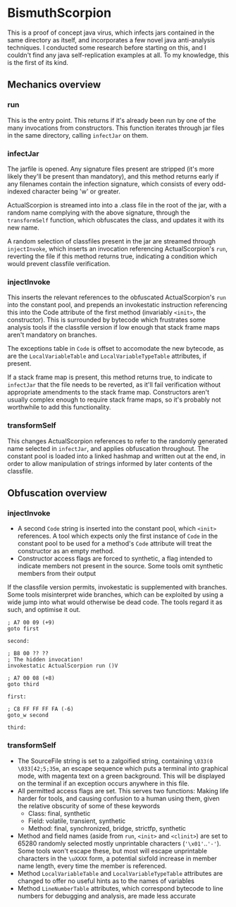 # BismuthScorpion
This is a proof of concept java virus, which infects jars contained in the same directory as itself, and incorporates
a few novel java anti-analysis techniques. I conducted some research before starting on this, and I couldn't find any
java self-replication examples at all. To my knowledge, this is the first of its kind.

## Mechanics overview
### run
This is the entry point. This returns if it's already been run by one of the many invocations from constructors.
This function iterates through jar files in the same directory, calling `infectJar` on them.

### infectJar
The jarfile is opened. Any signature files present are stripped (it's more likely they'll be present than mandatory), and this method returns
early if any filenames contain the infection signature, which consists of every odd-indexed character being 'w' or greater.

ActualScorpion is streamed into into a .class file in the root of the jar, with a random name complying with the above signature, through the `transformSelf`
function, which obfuscates the class, and updates it with its new name.

A random selection of classfiles present in the jar are streamed through `injectInvoke`, which inserts an invocation referencing
ActualScorpion's `run`, reverting the file if this method returns true, indicating a condition which would prevent classfile verification.

### injectInvoke
This inserts the relevant references to the obfuscated ActualScorpion's `run` into the constant pool, and prepends an invokestatic instruction
referencing this into the Code attribute of the first method (invariably `<init>`, the constructor). This is surrounded by bytecode which
frustrates some analysis tools if the classfile version if low enough that stack frame maps aren't mandatory on branches.

The exceptions table in `Code` is offset to accomodate the new bytecode, as are the `LocalVariableTable` and `LocalVariableTypeTable` attributes,
if present.

If a stack frame map is present, this method returns true, to indicate to `infectJar` that the file needs to be reverted, as it'll fail verification
without appropriate amendments to the stack frame map. Constructors aren't usually complex enough to require stack frame maps, so it's probably
not worthwhile to add this functionality.

### transformSelf

This changes ActualScorpion references to refer to the randomly generated name selected in `infectJar`, and applies obfuscation throughout.
The constant pool is loaded into a linked hashmap and written out at the end, in order to allow manipulation of strings informed by later
contents of the classfile.

## Obfuscation overview

### injectInvoke
* A second `Code` string is inserted into the constant pool, which `<init>` references. A tool which expects only the first instance of `Code`
in the constant pool to be used for a method's `Code` attribute will treat the constructor as an empty method.
* Constructor access flags are forced to synthetic, a flag intended to indicate members not present in the source. Some tools
omit synthetic members from their output

If the classfile version permits, invokestatic is supplemented with branches. Some tools misinterpret wide branches, which can be exploited by
using a wide jump into what would otherwise be dead code. The tools regard it as such, and optimise it out.

```
; A7 00 09 (+9)
goto first

second:

; B8 00 ?? ??
; The hidden invocation!
invokestatic ActualScorpion run ()V

; A7 00 08 (+8)
goto third

first:

; C8 FF FF FF FA (-6)
goto_w second

third:
```

### transformSelf
* The SourceFile string is set to a zalgoified string, containing `\033(0 \033[42;5;35m`, an escape sequence which puts a terminal into
graphical mode, with magenta text on a green background. This will be displayed on the terminal if an exception occurs anywhere in this file.
* All permitted access flags are set. This serves two functions: Making life harder for tools, and causing confusion to a human using them, given
the relative obscurity of some of these keywords
    - Class: final, synthetic
    - Field: volatile, transient, synthetic
    - Method: final, synchronized, bridge, strictfp, synthetic
* Method and field names (aside from `run`, `<init>` and `<clinit>`) are set to 65280 randomly selected mostly unprintable characters (`'\x01'`..`'-'`).
Some tools won't escape these, but most will escape unprintable characters in the `\uXXXX` form, a potential sixfold increase in member name length,
every time the member is referenced.
* Method `LocalVariableTable` and `LocalVariableTypeTable` attributes are changed to offer no useful hints as to the names of variables
* Method `LineNumberTable` attributes, which correspond bytecode to line numbers for debugging and analysis, are made less accurate
